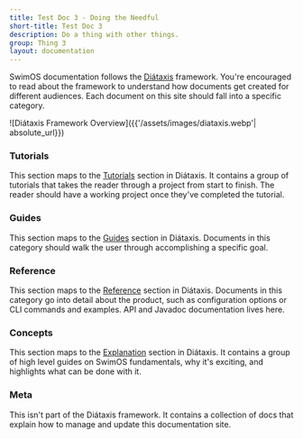 ```yaml
---
title: Test Doc 3 - Doing the Needful
short-title: Test Doc 3
description: Do a thing with other things.
group: Thing 3
layout: documentation
---
```


SwimOS documentation follows the [Diátaxis](https://diataxis.fr/) framework. You're encouraged to read about the framework to understand how documents get created for different audiences. Each document on this site should fall into a specific category.

![Diátaxis Framework Overview]({{'/assets/images/diataxis.webp'| absolute_url}})

### Tutorials

This section maps to the [Tutorials](https://diataxis.fr/tutorials/) section in Diátaxis. It contains a group of tutorials that takes the reader through a project from start to finish. The reader should have a working project once they've completed the tutorial.

### Guides

This section maps to the [Guides](https://diataxis.fr/how-to-guides/) section in Diátaxis. Documents in this category should walk the user through accomplishing a specific goal.

### Reference

This section maps to the [Reference](https://diataxis.fr/reference/) section in Diátaxis. Documents in this category go into detail about the product, such as configuration options or CLI commands and examples. API and Javadoc documentation lives here.

### Concepts

This section maps to the [Explanation](https://diataxis.fr/explanation/) section in Diátaxis. It contains a group of high level guides on SwimOS fundamentals, why it's exciting, and highlights what can be done with it.

### Meta 

This isn't part of the Diátaxis framework. It contains a collection of docs that explain how to manage and update this documentation site.